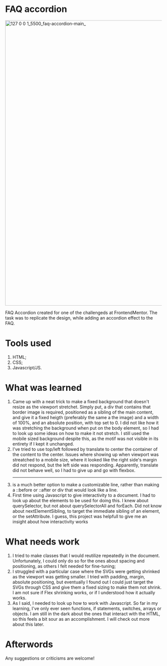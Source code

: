 # FAQ accordion

<img width="1920" height="917" alt="127 0 0 1_5500_faq-accordion-main_" src="https://github.com/user-attachments/assets/6dc559a9-270f-4544-b352-306d5a199a1c" />

FAQ Accordion created for one of the challengeds at FrontendMentor. The task was to replicate the design, while adding an accordion effect to the FAQ.

# Tools used

1. HTML;
2. CSS;
3. Javascript/JS.

# What was learned

1. Came up with a neat trick to make a fixed background that doesn't resize as the viewport stretchet. Simply put, a div that contains that border image is required, positioned as a sibling of the main content, and give it a fixed heigth (preferably the same a the image) and a width of 100%, and an absolute position, with top set to 0. I did not like how it was stretching the background when put on the body element, so I had to look up some ideas on how to make it not stretch. I still used the mobile sized background despite this, as the motif was not visible in its entirety if I kept it unchanged.
2. I've tried to use top/left followed by translate to center the container of the content to the center. Issues where showing up when viewport was streatched to a mobile size, where it looked like the right side's margin did not respond, but the left side was responding. Apparently, translate did not behave well, so I had to give up and go with flexbox.
3. <hr> is a much better option to make a customizable line, rather than making a ::before or ::after or div that would look like a line.
4. First time using Javascript to give interactivity to a document. I had to look up about the elements to be used for doing this. I knew about querySelector, but not about querySelectorAll and forEach. Did not know about nextElementSibling, to target the immediate sibling of an element, or the setAttribute. I guess, this project was helpfull to give me an insight about how interactivity works

# What needs work

1. I tried to make classes that I would reutilize repeatedly in the document. Unfortunately, I could only do so for the ones about spacing and positioning, as others I felt needed for fine-tuning;
2. I struggled with a particular case where the SVGs were getting shrinked as the viewport was getting smaller. I tried with padding, margin, absolute positioning, but eventually I found out I could just target the SVGs through CSS and give them a fixed sizing to make them not shrink. I am not sure if Flex shrinking works, or if I understood how it actually works.
3. As I said, I needed to look up how to work with Javascript. So far in my learning, I've only ever seen functions, if statements, switches, arrays or objects. I am still in the dark about the ones that interact with the HTML, so this feels a bit sour as an accomplishment. I will check out more about this later.

# Afterwords

Any suggestions or criticisms are welcome!
